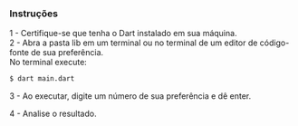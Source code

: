 
### Instruções
1 - Certifique-se que tenha o Dart instalado em sua máquina.  
2 - Abra a pasta lib em um terminal ou no terminal de um editor de código-fonte de sua preferência.  
No terminal execute:
```sh
$ dart main.dart
``` 
3 - Ao executar, digite um número de sua preferência e dê enter.

4 - Analise o resultado.
